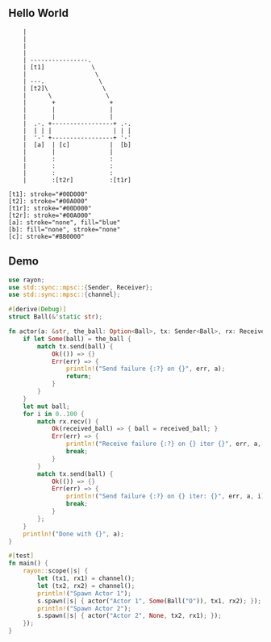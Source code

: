 ## Hello World

```art
    |
    |
    |
    |
    | ----------------.       
    | [t1]             \      
    |                   \     
    | ---.               \    
    | [t2]\               \   
    |      \               \  
    |       +               + 
    |       |               | 
    |       |               |
    |  .-. +-----------------+ .-.
    |  | | |                 | | |
    |  '-' +-----------------+ '-'
    |  [a]  | [c]           |  [b]
    |       |               |
    |       :               :
    |       :               :
    |       :               :
    |       :[t2r]          :[t1r]

[t1]: stroke="#00D000"
[t2]: stroke="#00A000"
[t1r]: stroke="#00D000"
[t2r]: stroke="#00A000"
[a]: stroke="none", fill="blue"
[b]: fill="none", stroke="none"
[c]: stroke="#BB0000"
```

<script>
var slide = document.getElementById("hello-world");
var svg = slide.getElementsByTagName("svg")[0];
var s = Snap(svg);

// s.text("50%", "50%", "Snap Tutorial").attr({
//     font: "300 100px Source Sans Pro",
//     textAnchor: "middle",
//     fill: "#fff"
// });

var a_elem = s.select("#a");
var b_elem = s.select("#b");
var c_elem = s.select("#c");

var t1 = s.g(s.select("#t1"), s.select("#t1r"));
var t2 = s.g(s.select("#t2"), s.select("#t2r"));

t1.attr("stroke", "#FFD000");
t2.attr("stroke", "#FFDA00");

var c_x_final = c_elem.getPointAtLength(0).x;
var c_y_final = c_elem.getPointAtLength(0).y;

t1.transform("translate(300)");
t2.transform("translate(300)");
c_elem.transform("translate("+ -c_x_final + "," + -c_y_final +")");

var a_x = a_elem.getPointAtLength(0).x;
var b_x = b_elem.getPointAtLength(0).x;
var a_y = a_elem.getPointAtLength(0).y;
var b_y = b_elem.getPointAtLength(0).y;
var delta_x = b_x - a_x;
var delta_y = b_y - a_y;

var clicks = 0;
var dx = 0;
var dy = 0;

var transition = function() {
    clicks += 1;
    switch (clicks) {
        case 1: {
            // reveal thread 1
            t1.animate({transform: ""}, 1000);
            break;
        }
        case 2: {
            // reveal thread 2
            t2.animate({transform: ""}, 1000);
            break;
        }
        case 3: {
            // install the channel
            c_elem.animate({transform: ""}, 1000);
            break;
        }
        default: {
            dx = (delta_x * (clicks % 2));
            dy = (delta_y * (clicks % 2));
            a_elem.animate({transform: "translate("+dx+","+dy+")"}, 1000);
            break;
        }
    }
};

window.addEventListener("keypress", function(evt) {
    console.log("keyup key: " + evt.key);
    if (evt.key == "c") {
        transition();
    }
}, false);

s.click(transition);
</script>

## Demo


```rust
use rayon;
use std::sync::mpsc::{Sender, Receiver};
use std::sync::mpsc::{channel};

#[derive(Debug)]
struct Ball(&'static str);

fn actor(a: &str, the_ball: Option<Ball>, tx: Sender<Ball>, rx: Receiver<Ball>) {
    if let Some(ball) = the_ball {
        match tx.send(ball) {
            Ok(()) => {}
            Err(err) => {
                println!("Send failure {:?} on {}", err, a);
                return;
            }
        }
    }
    let mut ball;
    for i in 0..100 {
        match rx.recv() {
            Ok(received_ball) => { ball = received_ball; }
            Err(err) => {
                println!("Receive failure {:?} on {} iter {}", err, a, i);
                break;
            }
        }
        match tx.send(ball) {
            Ok(()) => {}
            Err(err) => {
                println!("Send failure {:?} on {} iter: {}", err, a, i);
                break;
            }
        };
    }
    println!("Done with {}", a);
}

#[test]
fn main() {
    rayon::scope(|s| {
        let (tx1, rx1) = channel();
        let (tx2, rx2) = channel();
        println!("Spawn Actor 1");
        s.spawn(|s| { actor("Actor 1", Some(Ball("O")), tx1, rx2); });
        println!("Spawn Actor 2");
        s.spawn(|s| { actor("Actor 2", None, tx2, rx1); });
    });
}
```
